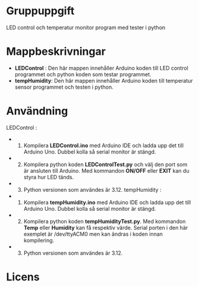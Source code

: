 # Gruppuppgift
 LED control och temperatur monitor program med tester i python 

 # Mappbeskrivningar
- **LEDControl** : Den här mappen innehåller Arduino koden till LED control programmet och python koden som testar programmet.
- **tempHumidity**: Den här mappen innehåller Arduino koden till temperatur sensor programmet och testen i python.

# Användning

LEDControl :
- 1. Kompilera **LEDControl.ino** med Arduino IDE och ladda upp det till Arduino Uno. Dubbel kolla så serial monitor är stängd.
- 2. Kompilera python koden **LEDControlTest.py** och välj den port som är ansluten till Arduino. Med kommandon **ON/OFF** eller **EXIT** kan du styra hur LED tänds.
- 3. Python versionen som användes är 3.12.
tempHumidity :
- 1. Kompilera **tempHumidity.ino** med Arduino IDE och ladda upp det till Arduino Uno. Dubbel kolla så serial monitor är stängd.
- 2. Kompilera python koden **tempHumidityTest.py**. Med kommandon **Temp** eller **Humidity** kan få respektiv värde. Serial porten i den här exemplet är /dev/ttyACM0 men kan ändras i koden innan kompilering.
- 3. Python versionen som användes är 3.12.
# Licens

